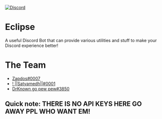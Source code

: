 [![Discord](https://img.shields.io/badge/chat-on%20discord-brightgreen.svg)](https://discord.gg/MaDHu4KuZG)

# Eclipse
 A useful Discord Bot that can provide various utilities and stuff to make your Discord experience better!

# The Team
- [Zapdos#0007](https://discord.com/users/694839986763202580)
- [! ||Satyamedh||#0001](https://discord.com/users/605364556465963018)
- [DrKnown go pew pew#3850](https://discord.com/users/727446716491628585)

## Quick note: THERE IS NO API KEYS HERE GO AWAY PPL WHO WANT EM!
